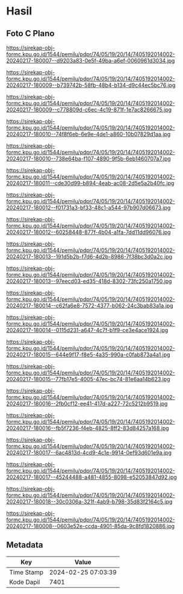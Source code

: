 # Hasil

## Foto C Plano

https://sirekap-obj-formc.kpu.go.id/1544/pemilu/pdpr/74/05/19/20/14/7405192014002-20240217-180007--d9203a83-0e5f-49ba-a6ef-0060961d3034.jpg

https://sirekap-obj-formc.kpu.go.id/1544/pemilu/pdpr/74/05/19/20/14/7405192014002-20240217-180009--b739742b-58fb-48b4-b134-d9c44ec5bc76.jpg

https://sirekap-obj-formc.kpu.go.id/1544/pemilu/pdpr/74/05/19/20/14/7405192014002-20240217-180009--c778809d-c6ec-4c19-871f-1e7ac8266675.jpg

https://sirekap-obj-formc.kpu.go.id/1544/pemilu/pdpr/74/05/19/20/14/7405192014002-20240217-180010--74f8f6eb-6e9e-4de1-a860-10b07829d1aa.jpg

https://sirekap-obj-formc.kpu.go.id/1544/pemilu/pdpr/74/05/19/20/14/7405192014002-20240217-180010--738e64ba-f107-4890-9f5b-6eb1460707a7.jpg

https://sirekap-obj-formc.kpu.go.id/1544/pemilu/pdpr/74/05/19/20/14/7405192014002-20240217-180011--cde30d99-b894-4eab-ac08-2d5e5a2b40fc.jpg

https://sirekap-obj-formc.kpu.go.id/1544/pemilu/pdpr/74/05/19/20/14/7405192014002-20240217-180012--f01731a3-bf33-48c1-a544-97b907d06673.jpg

https://sirekap-obj-formc.kpu.go.id/1544/pemilu/pdpr/74/05/19/20/14/7405192014002-20240217-180012--60258448-877f-4b04-a1fa-7dd11dd96076.jpg

https://sirekap-obj-formc.kpu.go.id/1544/pemilu/pdpr/74/05/19/20/14/7405192014002-20240217-180013--191d5b2b-f7d6-4d2b-8986-7f38bc3d0a2c.jpg

https://sirekap-obj-formc.kpu.go.id/1544/pemilu/pdpr/74/05/19/20/14/7405192014002-20240217-180013--97eecd03-ed35-418d-8302-73fc250a1750.jpg

https://sirekap-obj-formc.kpu.go.id/1544/pemilu/pdpr/74/05/19/20/14/7405192014002-20240217-180014--c62fa6e8-7572-4377-b062-24c3bab83a1a.jpg

https://sirekap-obj-formc.kpu.go.id/1544/pemilu/pdpr/74/05/19/20/14/7405192014002-20240217-180014--0115d231-a647-4c7f-b1f9-ce3e4ace1924.jpg

https://sirekap-obj-formc.kpu.go.id/1544/pemilu/pdpr/74/05/19/20/14/7405192014002-20240217-180015--644e9f17-f8e5-4a35-990a-c0fab873a4a1.jpg

https://sirekap-obj-formc.kpu.go.id/1544/pemilu/pdpr/74/05/19/20/14/7405192014002-20240217-180015--77fb17e5-4005-47ec-bc74-81e6aa14b623.jpg

https://sirekap-obj-formc.kpu.go.id/1544/pemilu/pdpr/74/05/19/20/14/7405192014002-20240217-180016--2fb0cf12-ee41-417d-a227-72c5212b9519.jpg

https://sirekap-obj-formc.kpu.go.id/1544/pemilu/pdpr/74/05/19/20/14/7405192014002-20240217-180016--fb5f7236-f4eb-4825-8ff2-83d84257a168.jpg

https://sirekap-obj-formc.kpu.go.id/1544/pemilu/pdpr/74/05/19/20/14/7405192014002-20240217-180017--6ac4813d-4cd9-4c1e-9914-0ef93d601e9a.jpg

https://sirekap-obj-formc.kpu.go.id/1544/pemilu/pdpr/74/05/19/20/14/7405192014002-20240217-180017--45244488-a481-4855-8098-e52053847d92.jpg

https://sirekap-obj-formc.kpu.go.id/1544/pemilu/pdpr/74/05/19/20/14/7405192014002-20240217-180018--30c0306a-321f-4ab9-b798-35d83f2164c5.jpg

https://sirekap-obj-formc.kpu.go.id/1544/pemilu/pdpr/74/05/19/20/14/7405192014002-20240217-180008--0603e52e-ccda-4901-85da-9c8fd1820886.jpg


## Metadata

| Key        | Value               |
| ---------- | ------------------- |
| Time Stamp | 2024-02-25 07:03:39 |
| Kode Dapil | 7401                |



